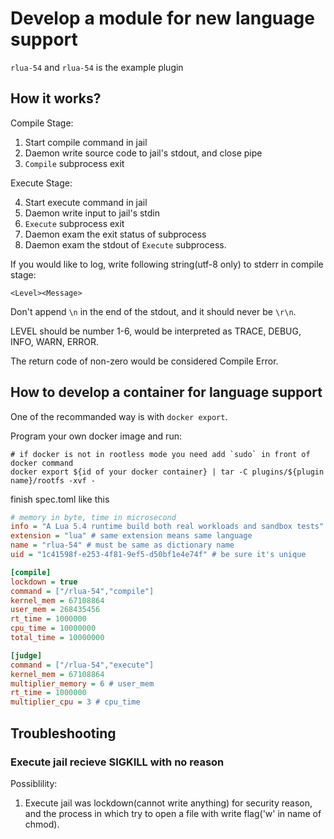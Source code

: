 # Develop a module for new language support

`rlua-54` and `rlua-54` is the example plugin

## How it works?

Compile Stage:

1. Start compile command in jail
2. Daemon write source code to jail's stdout, and close pipe
3. ``Compile`` subprocess exit

Execute Stage:

4. Start execute command in jail
5. Daemon write input to jail's stdin
6. ``Execute`` subprocess exit
7. Daemon exam the exit status of subprocess
8. Daemon exam the stdout of ``Execute`` subprocess.

If you would like to log, write following string(utf-8 only) to stderr in compile stage:

```log
<Level><Message>
```

Don't append ``\n`` in the end of the stdout, and it should never be ``\r\n``.

LEVEL should be number 1-6, would be interpreted as TRACE, DEBUG, INFO, WARN, ERROR.

The return code of non-zero would be considered Compile Error.

## How to develop a container for language support

One of the recommanded way is with ``docker export``.

Program your own docker image and run:
 
```shell
# if docker is not in rootless mode you need add `sudo` in front of docker command
docker export ${id of your docker container} | tar -C plugins/${plugin name}/rootfs -xvf -
```

finish spec.toml like this
```ini
# memory in byte, time in microsecond
info = "A Lua 5.4 runtime build both real workloads and sandbox tests"
extension = "lua" # same extension means same language
name = "rlua-54" # must be same as dictionary name
uid = "1c41598f-e253-4f81-9ef5-d50bf1e4e74f" # be sure it's unique

[compile]
lockdown = true
command = ["/rlua-54","compile"]
kernel_mem = 67108864
user_mem = 268435456
rt_time = 1000000
cpu_time = 10000000
total_time = 10000000

[judge]
command = ["/rlua-54","execute"]
kernel_mem = 67108864
multiplier_memory = 6 # user_mem
rt_time = 1000000
multiplier_cpu = 3 # cpu_time
```

## Troubleshooting

### Execute jail recieve SIGKILL with no reason

Possiblility:

1. Execute jail was lockdown(cannot write anything) for security reason, and the process in which try to open a file with write flag('w' in name of chmod).

